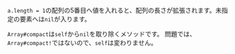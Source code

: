 `a.length = 1`の配列の5番目へ値を入れると、配列の長さが拡張されます。未指定の要素へは`nil`が入ります。

`Array#compact`は`self`から`nil`を取り除くメソッドです。
問題では、`Array#compact!`ではないので、`self`は変わりません。
